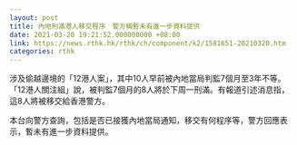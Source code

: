 ```yaml
---
layout: post
title: 內地刑滿港人移交程序　警方稱暫未有進一步資料提供
date: 2021-03-20 19:21:52.000000000 +08:00
link: https://news.rthk.hk/rthk/ch/component/k2/1581651-20210320.htm
categories: rthk
---
```


涉及偷越邊境的「12港人案」，其中10人早前被內地當局判監7個月至3年不等。「12港人關注組」說，被判監7個月的8人將於下周一刑滿。有報道引述消息指，這8人將被移交給香港警方。

本台向警方查詢，包括是否已接獲內地當局通知，移交有何程序等，警方回應表示，暫未有進一步資料提供。
